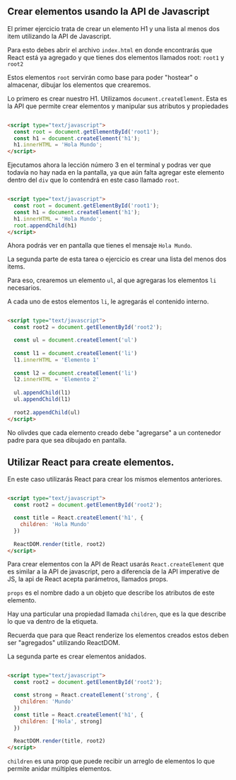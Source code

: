 ## Crear elementos usando la API de Javascript

El primer ejercicio trata de crear un elemento H1  y una lista al menos dos item utilizando la API de Javascript.

Para esto debes abrir el archivo `index.html` en donde encontrarás que React está ya agregado y que tienes dos elementos llamados root: `root1` y  `root2` 

Estos elementos `root` servirán como base para poder "hostear" o almacenar, dibujar los elementos que crearemos.

Lo primero es crear nuestro H1. Utilizamos `document.createElement`. Esta es la API que permite crear elementos y manipular sus atributos y propiedades


```html

<script type="text/javascript">
  const root = document.getElementById('root1');
  const h1 = document.createElement('h1');
  h1.innerHTML = 'Hola Mundo';
</script>

```

Ejecutamos ahora la lección número 3 en el terminal y podras ver que todavía no hay nada en la pantalla, ya que aún falta agregar este elemento dentro del `div` que lo contendrá en este caso llamado `root`.

```html

<script type="text/javascript">
  const root = document.getElementById('root1');
  const h1 = document.createElement('h1');
  h1.innerHTML = 'Hola Mundo';
  root.appendChild(h1)
</script>

```

Ahora podrás ver en pantalla que tienes el mensaje `Hola Mundo`.


La segunda parte de esta tarea o ejercicio es crear una lista del menos dos items. 

Para eso, crearemos un elemento `ul`, al que agregaras los elementos `li` necesarios.

A cada uno de estos elementos `li`, le agregarás el contenido interno.

```html

<script type="text/javascript">
  const root2 = document.getElementById('root2');

  const ul = document.createElement('ul')
 
  const l1 = document.createElement('li')
  l1.innerHTML = 'Elemento 1'
  
  const l2 = document.createElement('li')
  l2.innerHTML = 'Elemento 2'
  
  ul.appendChild(l1)
  ul.appendChild(l1)
  
  root2.appendChild(ul)
</script>

```

No olivdes que cada elemento creado debe "agregarse" a un contenedor padre para que sea dibujado en pantalla.

## Utilizar React para create elementos.

En este caso utilizarás React para crear los mismos elementos anteriores.

```html

<script type="text/javascript">
  const root2 = document.getElementById('root2');

  const title = React.createElement('h1', {
    children: 'Hola Mundo'
  })  
  
  ReactDOM.render(title, root2)
</script>

```

Para crear elementos con la API de React usarás `React.createElement` que es similar a la API de javascript, pero a diferencia de la 
API imperative de JS, la api de React acepta parámetros, llamados props.

`props` es el nombre dado a un objeto que describe los atributos de este elemento. 

Hay una particular una propiedad llamada `children`, que es la que describe lo que va dentro de la etiqueta.

Recuerda que para que React renderize los elementos creados estos deben ser "agregados" utilizando ReactDOM.


La segunda parte es crear elementos anidados.

```html

<script type="text/javascript">
  const root2 = document.getElementById('root2');

  const strong = React.createElement('strong', {
    children: 'Mundo'
  })
  const title = React.createElement('h1', {
    children: ['Hola', strong]
  })  
  
  ReactDOM.render(title, root2)
</script>

```

`children` es una prop que puede recibir un arreglo de elementos lo que permite anidar múltiples elementos.

